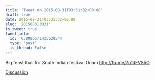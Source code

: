 ```yaml
---
title: 'Tweet on 2015-08-31T03:31:32+00:00'
draft: true
date: 2015-08-31T03:31:32+00:00
slug: '201508310331'
is_tweet: true
tweet_info:
  id: '638086671435628544'
  type: 'post'
  is_thread: False
---
```




Big feast thali for South Indian festival Onam <http://fb.me/7u1dFVS5O>

[Discussion](https://x.com/sytelus/status/638086671435628544)
